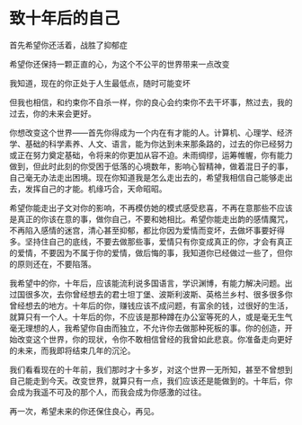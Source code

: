 # 致十年后的自己

首先希望你还活着，战胜了抑郁症

希望你还保持一颗正直的心，为这个不公平的世界带来一点改变

我知道，现在的你正处于人生最低点，随时可能变坏

但我也相信，和约束你不自杀一样，你的良心会约束你不去干坏事，熬过去，我的过去，你的未来会更好。

你想改变这个世界——首先你得成为一个内在有才能的人。计算机、心理学、经济学、基础的科学素养、人文、语言，能为你达到未来那条路的，过去的你已经努力或正在努力奠定基础，令将来的你更加从容不迫。未雨绸缪，运筹帷幄，你有能力做到，但此时此刻的你受困于低落的心境数年，影响心智精神，做着混日子的事，自己毫无办法走出困境。现在你知道我是怎么走出去的，希望我相信自己能够走出去，发挥自己的才能。机缘巧合，天命昭昭。

希望你能走出子文对你的影响，不再模仿她的模式感受悲喜，不再在意那些不应该是真正的你该在意的事，做你自己，不要和她相比。希望你能走出韵的感情魔咒，不再陷入感情的迷宫，清心甚至抑郁，都比你因为爱情而变坏，去做坏事要好得多。坚持住自己的底线，不要去做那些事，爱情只有你变成真正的你，才会有真正的爱情，不要因为不属于你的爱情，做后悔的事，我知道你已经做过一些了，但你的原则还在，不要陷落。

我希望中的你，十年后，应该能流利说多国语言，学识渊博，有能力解决问题。出过国很多次，去你曾经想去的君士坦丁堡、波斯利波斯、英格兰乡村、很多很多你曾经想去的地方。十年后的你，赚钱应该不成问题，有富余的钱，过很好的生活，就算只有一个人。十年后的你，不应该是那种蹲在办公室等死的人，或是毫无生气毫无理想的人，我希望你自由而独立，不允许你去做那种死板的事。你的创造，开始改变这个世界，你的现状，令你不敢相信曾经的我曾如此悲哀。你准备走向更好的未来，而我即将结束几年的沉沦。

我们看看现在的十年前，我们那时才十多岁，对这个世界一无所知，甚至不曾想到自己能走到今天。改变世界，就算只有一点，我们应该还是能做到的。十年后，你会成为我遥不可及的那个人，而我会成为你感激的过往。

再一次，希望未来的你还保住良心，再见。
